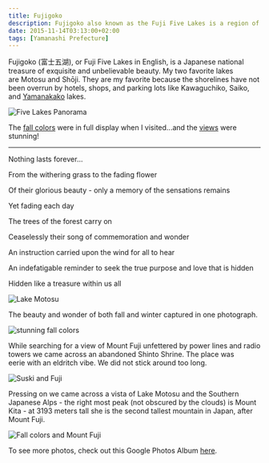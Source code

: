 ```yaml
---
title: Fujigoko
description: Fujigoko also known as the Fuji Five Lakes is a region of unsurpassable beauty, charm, peace, and stunning vistas...
date: 2015-11-14T03:13:00+02:00
tags: [Yamanashi Prefecture]
---
```

<div class="text-lg mt-2">
<p class="mb-2">Fujigoko (富士五湖), or Fuji Five Lakes in English, is a Japanese national treasure of exquisite and unbelievable beauty. My two favorite lakes are Motosu and Shōji. They are my favorite because the shorelines have not been overrun by hotels, shops, and parking lots like Kawaguchiko, Saiko, and <a href="https://www.fallfishtenkara.com/climbing-mount-fuji/" target="_blank" rel="noopener noreferrer" class="text-red-500 hover:bg-red-500 hover:text-white">Yamanakako</a> lakes.</p>

<img class="w-8/12 rounded-lg shadow-lg mx-auto" src="https://fallfish-tenkara-images.s3-us-west-1.amazonaws.com/FfT+-+Five+Lakes/fall+colors-Lake+Motosu-Lake+Sho%CC%84ji-fuji+five+lakes-panorama.JPG" alt="Five Lakes Panorama" />

<p class="mt-2 mb-2">The <a href="https://www.fallfishtenkara.com/foraging-for-sansai/" target="_blank" rel="noopener noreferrer" class="text-red-500 hover:bg-red-500 hover:text-white">fall colors</a> were in full display when I visited...and the <a href="https://www.fallfishtenkara.com/photobucket/" target="_blank" rel="noopener noreferrer" class="text-red-500 hover:bg-red-500 hover:text-white">views</a> were stunning!</p>

<hr />

<p class="mt-2 mb-2 font-bold text-red-500 text-center">Nothing lasts forever...</p>
<p class="italic text-center">From the withering grass to the fading flower</p>
<p class="italic text-center">Of their glorious beauty - only a memory of the sensations remains</p>
<p class="italic text-center">Yet fading each day</p>
<p class="italic text-center">The trees of the forest carry on</p>
<p class="italic text-center">Ceaselessly their song of commemoration and wonder</p>
<p class="italic text-center">An instruction carried upon the wind for all to hear</p>
<p class="italic text-center">An indefatigable reminder to seek the true purpose and love that is hidden</p>
<p class="italic text-center">Hidden like a treasure within us all</p>

<img class="w-8/12 rounded-lg shadow-lg mx-auto" src="https://fallfish-tenkara-images.s3-us-west-1.amazonaws.com/FfT+-+Five+Lakes/southern+alps-fall+colors-Lake+Motosu-fuji+five+lakes.JPG" alt="Lake Motosu" />

<p class="mt-2 mb-2">The beauty and wonder of both fall and winter captured in one photograph.</p>

<img class="w-8/12 rounded-lg shadow-lg mx-auto" src="https://fallfish-tenkara-images.s3-us-west-1.amazonaws.com/FfT+-+Five+Lakes/fall+colors-Lake+Motosu-fuji+five+lakes-mount+fuji.JPG" alt="stunning fall colors" />

<p class="mt-2 mb-2">While searching for a view of Mount Fuji unfettered by power lines and radio towers we came across an abandoned Shinto Shrine. The place was eerie with an eldritch vibe. We did not stick around too long.</p>

<img class="w-8/12 rounded-lg shadow-lg mx-auto" src="https://fallfish-tenkara-images.s3-us-west-1.amazonaws.com/FfT+-+Five+Lakes/fall+colors-mount+fuji-snow-cell+tower.JPG" alt="Suski and Fuji" />

<p class="mt-2 mb-2">Pressing on we came across a vista of Lake Motosu and the Southern Japanese Alps - the right most peak (not obscured by the clouds) is Mount Kita - at 3193 meters tall she is the second tallest mountain in Japan, after Mount Fuji.</p>

<img class="w-8/12 rounded-lg shadow-lg mx-auto" src="https://fallfish-tenkara-images.s3-us-west-1.amazonaws.com/FfT+-+Five+Lakes/mount+fuji-fall+colors-Lake+Motosu-fuji+five+lakes.JPG" alt="Fall colors and Mount Fuji" />

<p class="mt-2 mb-2 italic text-center font-semibold text-gray-400">To see more photos, check out this Google Photos Album <a href="https://photos.app.goo.gl/tvCBRHZsdXwBeWrS6" target="_blank" rel="noopener" class="text-red-500 hover:bg-red-500 hover:text-white">here</a>.</p>
</div>

